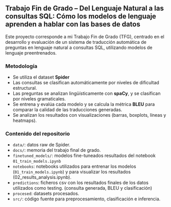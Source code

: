 ## Trabajo Fin de Grado – Del Lenguaje Natural a las consultas SQL: Cómo los modelos de lenguaje aprenden a hablar con las bases de datos

Este proyecto corresponde a mi Trabajo Fin de Grado (TFG), centrado en el desarrollo y evaluación de un sistema de traducción automática de preguntas en lenguaje natural a consultas SQL, utilizando modelos de lenguaje preentrenados.


### Metodología
- Se utiliza el dataset **Spider**
- Las consultas se clasifican automáticamente por niveles de dificultad estructural.
- Las preguntas se analizan lingüísticamente con **spaCy**, y se clasifican por niveles gramaticales.
- Se entrena y evalúa cada modelo y se calcula la métrica **BLEU** para comparar la calidad de las traducciones generadas.
- Se analizan los resultados con visualizaciones (barras, boxplots, líneas y heatmaps).

### Contenido del repositorio
- `data/`: datos raw de Spider.
- `docs/`: memoria del trabajo final de grado.
- `finetuned_models/`: modelos fine-tuneados resultados del notebook `01_train_models.ipynb`
- `notebooks`: notebooks utilizados para entrenar los modelos (`01_train_models.ipynb`) y para visualizar los resultados (02_results_analysis.ipynb).
- `predictions`: ficheros csv con los resultados finales de los datos utilizados como testing. (consulta generada, BLEU y clasificación)
- `procesed`: datasets procesados.
- `src/`: código fuente para preprocesamiento, clasificación e inferencia.

